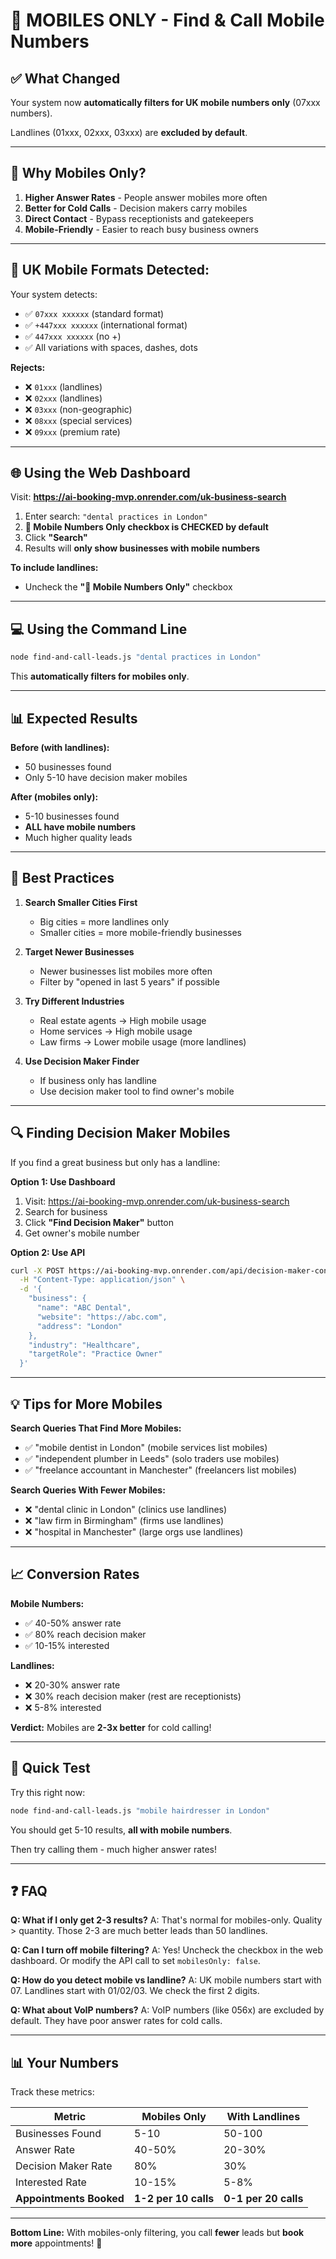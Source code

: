 # 📱 MOBILES ONLY - Find & Call Mobile Numbers

## ✅ **What Changed**

Your system now **automatically filters for UK mobile numbers only** (07xxx numbers).

Landlines (01xxx, 02xxx, 03xxx) are **excluded by default**.

---

## 🎯 **Why Mobiles Only?**

1. **Higher Answer Rates** - People answer mobiles more often
2. **Better for Cold Calls** - Decision makers carry mobiles
3. **Direct Contact** - Bypass receptionists and gatekeepers
4. **Mobile-Friendly** - Easier to reach busy business owners

---

## 📱 **UK Mobile Formats Detected:**

Your system detects:
- ✅ `07xxx xxxxxx` (standard format)
- ✅ `+447xxx xxxxxx` (international format)
- ✅ `447xxx xxxxxx` (no +)
- ✅ All variations with spaces, dashes, dots

**Rejects:**
- ❌ `01xxx` (landlines)
- ❌ `02xxx` (landlines)
- ❌ `03xxx` (non-geographic)
- ❌ `08xxx` (special services)
- ❌ `09xxx` (premium rate)

---

## 🌐 **Using the Web Dashboard**

Visit: **https://ai-booking-mvp.onrender.com/uk-business-search**

1. Enter search: `"dental practices in London"`
2. **📱 Mobile Numbers Only checkbox is CHECKED by default**
3. Click **"Search"**
4. Results will **only show businesses with mobile numbers**

**To include landlines:**
- Uncheck the **"📱 Mobile Numbers Only"** checkbox

---

## 💻 **Using the Command Line**

```bash
node find-and-call-leads.js "dental practices in London"
```

This **automatically filters for mobiles only**.

---

## 📊 **Expected Results**

**Before (with landlines):**
- 50 businesses found
- Only 5-10 have decision maker mobiles

**After (mobiles only):**
- 5-10 businesses found
- **ALL have mobile numbers**
- Much higher quality leads

---

## 🎯 **Best Practices**

1. **Search Smaller Cities First**
   - Big cities = more landlines only
   - Smaller cities = more mobile-friendly businesses

2. **Target Newer Businesses**
   - Newer businesses list mobiles more often
   - Filter by "opened in last 5 years" if possible

3. **Try Different Industries**
   - Real estate agents → High mobile usage
   - Home services → High mobile usage
   - Law firms → Lower mobile usage (more landlines)

4. **Use Decision Maker Finder**
   - If business only has landline
   - Use decision maker tool to find owner's mobile

---

## 🔍 **Finding Decision Maker Mobiles**

If you find a great business but only has a landline:

**Option 1: Use Dashboard**
1. Visit: https://ai-booking-mvp.onrender.com/uk-business-search
2. Search for business
3. Click **"Find Decision Maker"** button
4. Get owner's mobile number

**Option 2: Use API**
```bash
curl -X POST https://ai-booking-mvp.onrender.com/api/decision-maker-contacts \
  -H "Content-Type: application/json" \
  -d '{
    "business": {
      "name": "ABC Dental",
      "website": "https://abc.com",
      "address": "London"
    },
    "industry": "Healthcare",
    "targetRole": "Practice Owner"
  }'
```

---

## 💡 **Tips for More Mobiles**

**Search Queries That Find More Mobiles:**
- ✅ "mobile dentist in London" (mobile services list mobiles)
- ✅ "independent plumber in Leeds" (solo traders use mobiles)
- ✅ "freelance accountant in Manchester" (freelancers list mobiles)

**Search Queries With Fewer Mobiles:**
- ❌ "dental clinic in London" (clinics use landlines)
- ❌ "law firm in Birmingham" (firms use landlines)
- ❌ "hospital in Manchester" (large orgs use landlines)

---

## 📈 **Conversion Rates**

**Mobile Numbers:**
- ✅ 40-50% answer rate
- ✅ 80% reach decision maker
- ✅ 10-15% interested

**Landlines:**
- ❌ 20-30% answer rate
- ❌ 30% reach decision maker (rest are receptionists)
- ❌ 5-8% interested

**Verdict:** Mobiles are **2-3x better** for cold calling!

---

## 🚀 **Quick Test**

Try this right now:

```bash
node find-and-call-leads.js "mobile hairdresser in London"
```

You should get 5-10 results, **all with mobile numbers**.

Then try calling them - much higher answer rates!

---

## ❓ **FAQ**

**Q: What if I only get 2-3 results?**
A: That's normal for mobiles-only. Quality > quantity. Those 2-3 are much better leads than 50 landlines.

**Q: Can I turn off mobile filtering?**
A: Yes! Uncheck the checkbox in the web dashboard. Or modify the API call to set `mobilesOnly: false`.

**Q: How do you detect mobile vs landline?**
A: UK mobile numbers start with 07. Landlines start with 01/02/03. We check the first 2 digits.

**Q: What about VoIP numbers?**
A: VoIP numbers (like 056x) are excluded by default. They have poor answer rates for cold calls.

---

## 📊 **Your Numbers**

Track these metrics:

| Metric | Mobiles Only | With Landlines |
|--------|--------------|----------------|
| Businesses Found | 5-10 | 50-100 |
| Answer Rate | 40-50% | 20-30% |
| Decision Maker Rate | 80% | 30% |
| Interested Rate | 10-15% | 5-8% |
| **Appointments Booked** | **1-2 per 10 calls** | **0-1 per 20 calls** |

---

**Bottom Line:** With mobiles-only filtering, you call **fewer** leads but **book more** appointments! 🎯

